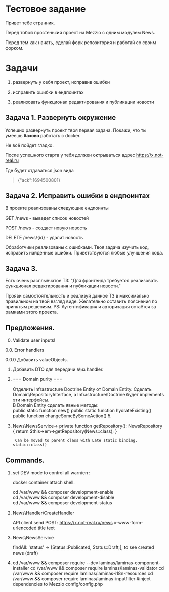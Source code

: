 
# Тестовое задание

Привет тебе странник.

Перед тобой простенький проект на Mezzio с одним модулем News.

Перед тем как начать, сделай форк репозитория и работай со своим форком.  

# Задачи  

1. развернуть у себя проект, исправив ошибки

2. исправить ошибки в ендпоинтах

3. реализовать функционал редактирования и публикации новости

## Задача 1. Развернуть окружение  

Успешно развернуть проект твоя первая задача. Покажи, что ты умеешь **базово** работать с docker.

Не всё пойдет гладко.

После успешного старта у тебя должен октрываться адрес https://x.not-real.ru

Где будет отдаваться json вида

> {"ack":1694500801} 

## Задача 2. Исправить ошибки в ендпоинтах  

В проекте реализованы следующие ендпоинты  

GET /news - выведет список новостей

POST /news - создаст новую новость

DELETE /news/{id} - удалит новость  

Обработчики реализованы с ошибками. Твоя задача изучить код, исправить найденные ошибки.
Приветствуются любые улучшения кода.  

## Задача 3.
Есть очень расплывчатое ТЗ:
"Для фронтенда требуется реализовать функционал редактирования и публикации новости."

Прояви самостоятельность и реализуй данное ТЗ в максимально правильном на твой взгляд виде. Желательно оставить пояснения по принятым решениям. 
PS:
Аутентификация и авторизация остаётся за рамками этого проекта.

## Предложения. 

0. Validate user inputs!

0.0. Error handlers

0.0.0 Добавить valueObjects. 

1. Добавить DTO для передачи в\из handler. 

2.  === Domain purity ===

    Отделить Infrastructure Doctrine Entity от Domain Entity. 
    Сделать Domain\RepositoryInterface, а Infrastructure\Doctrine будет implements эти интерфейсы.  
    В Domain Entity сделать явные методы:  
        public static function new()
        public static function hydrateExisting()
        public function changeSomeBySomeAction()
        5.  

3. News\NewsService-> private function getRepository(): NewsRepository 
        {
            return $this->em->getRepository(News::class);
        }

        Can be moved to parent class with Late static binding. static::class() 

## Commands. 
1. set DEV mode to control all warn\err:

    docker container attach shell. 

    cd /var/www && composer development-enable  
    cd /var/www && composer development-disable  
    cd /var/www && composer development-status 

2. News\Handler\CreateHandler   
 
    API client send POST: https://x.not-real.ru/news
    x-www-form-urlencoded
    title
    text

3. News\NewsService

    findAll: 'status' => [Status::Publicated, Status::Draft,],   to see created news (draft)

4. cd /var/www && composer require --dev laminas/laminas-component-installer
   cd /var/www && composer require laminas/laminas-validator
   cd /var/www && composer require laminas/laminas-i18n-resources
   cd /var/www && composer require laminas/laminas-inputfilter 
   #inject dependencies to Mezzio config/config.php 


